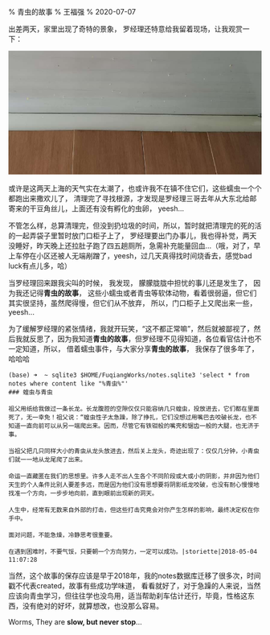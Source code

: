 % 青虫的故事
% 王福强
% 2020-07-07

出差两天，家里出现了奇特的景象， 罗经理还特意给我留着现场，让我观赏一下：

![](images/worms.png)

或许是这两天上海的天气实在太潮了，也或许我不在镇不住它们，这些蠕虫一个个都跑出来撒欢儿了， 清理完了寻找根源，才发现是罗经理三哥去年从大东北给邮寄来的干豆角丝儿，上面还有没有孵化的虫卵， yeesh...

不管怎么样，总算清理完，但没到扔垃圾的时间，所以，暂时就把清理完的死的活的一起弄袋子里暂时放门口柜子上了， 罗经理要出门办事儿，我也得补觉，两天没睡好，昨天晚上还拉肚子跑了四五趟厕所，急需补充能量回血...（哦，对了，早上车停在小区还被人无端剐蹭了，yeesh，过几天真得找时间烧香去，感觉bad luck有点儿多，哈）

当罗经理回来跟我尖叫的时候， 我发现， 朦朦胧胧中担忧的事儿还是发生了， 因为我还记得**青虫的故事**， 这些小蠕虫或者青虫等软体动物，看着很弱逼，但它们其实很坚持，虽然爬得慢，但它们从不放弃， 所以，门口柜子上又爬出来一些，yeesh...

为了缓解罗经理的紧张情绪，我就开玩笑，“这不都正常嘛”，然后就被鄙视了，然后我就反思了，因为我知道**青虫的故事**，但罗经理不见得知道，各位看官估计也不一定知道，所以， 借着蠕虫事件，与大家分享**青虫的故事**， 我保存了很多年了，哈哈哈


```
(base) ➜  ~ sqlite3 $HOME/FuqiangWorks/notes.sqlite3 'select * from notes where content like "%青虫%"'
### 蝗虫与青虫

祖父用纸给我做过一条长龙。长龙腹腔的空隙仅仅只能容纳几只蝗虫，投放进去，它们都在里面死了，无一幸免！祖父说：“蝗虫性子太急躁，除了挣扎，它们没想过用嘴巴去咬破长龙，也不知道一直向前可以从另一端爬出来。因而，尽管它有铁钳般的嘴壳和锯齿一般的大腿，也无济于事。

当祖父把几只同样大小的青虫从龙头放进去，然后关上龙头，奇迹出现了：仅仅几分钟，小青虫们就一一地从龙尾爬了出来。

命运一直藏匿在我们的思想里。许多人走不出人生各个不同阶段或大或小的阴影，并非因为他们天生的个人条件比别人要差多远，而是因为他们没有思想要将阴影纸龙咬破，也没有耐心慢慢地找准一个方向，一步步地向前，直到眼前出现新的洞天。

人生中，经常有无数来自外部的打击，但这些打击究竟会对你产生怎样的影响，最终决定权在你手中。

面对问题，不能急燥，冷静思考很重要。

在遇到困难时，不要气馁，只要朝一个方向努力，一定可以成功。|storiette|2018-05-04 11:07:28
```

当然，这个故事的保存应该是早于2018年，我的notes数据库迁移了很多次，时间戳不代表created，故事有些成功学味道， 看看就好了，对于急躁的人来说，当然应该向青虫学习，但往往学也没鸟用，适当帮助刹车估计还行，毕竟，性格这东西，没有绝对的好坏，就算想改，也没那么容易。

Worms, They are **slow, but never stop**...
























